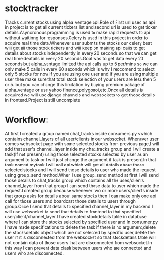 # stocktracker
Tracks current stocks using alpha_ventage api.Role of First url used as api in project is to get all current tickers list and second url is used to get ticker
details.Asyncronous programming is used to make rapid requests to api without waitinng for responses.Celery is used in this project in order to acquire
real time data.Whenever user submits the stocks our celery beat will get all those stock tickers and will keep on making api calls to get details about
stocks independently in every 20 seconds so that we can get real time deatails in every 20 seconds.Goal was to get data every 20 seconds but alpha_ventage
limitted the api calls up to 5 per/mins so we can only make 5 calls in every 60 seconds which is why I reccomend to select only 5 stocks for now if you are using one user
and if you are using multiple user then make sure that total stock selection of your users are less then 5 or 5. but you can change this limitation by 
buying premium pakage of alpha_ventage or use yahoo finance,polygonoi,etc.Once all details is acquired we will use django channels and websockets to get those details in frontend.Project is still uncomplete

# Workflow:
At first I created a group named chat_tracks inside consumers.py vwhich contains channel_layers of all user/clients in our websocket.
Whenever user comes websocket page with some selected stocks from previous page,I will add that user's channel_layer inside my chat_tracks group
and I will create a task(If not present) using those selected stocks selected by user as an argument to task or I will just change the argument if task
is present.In that task named mytask I will call api which will get all details about those selected stocks and I will send those details to user who
made the request using group_send method.When I use group_send method at first I will send those details to chat_tracks group which contains all the uses/clients 
channel_layer from that group I can send those data to user which made the request.I created group because whenever two or more users/clients inside that group 
asks for details about same stocks then I can make only one api call for those users and  boardcast those details to users through group.Once I send that details to specified
channel_layer in my backend I will use websocket to send that details to frontend to that specified user/client/channel_layer.I have created stockdetails table in database where I can store the stocks selected by specified user and In consumer.py I have made specifications to  delete the task if there is no argument,delete the stocksdetails object which are not selected by specific user,delete the user if it is disconnected from the websocket so that stockdetails table will not contain data of those users that are disconnected from websocket.In this way I can prevent data clash between  users who are connected and users who are disconnected.
